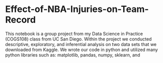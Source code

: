 # Effect-of-NBA-Injuries-on-Team-Record

This notebook is a group project from my Data Science in Practice (COGS108) class from UC San Diego. Within the project we conducted descriptive, exploratory, and inferential analysis on two data sets that we downloaded from Kaggle. We wrote our code in python and utilized many python libraries such as: matplotlib, pandas, numpy, sklearn, and 
